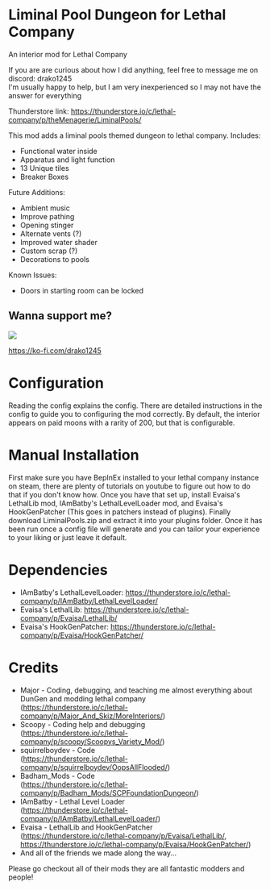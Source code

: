 # Liminal Pool Dungeon for Lethal Company
An interior mod for Lethal Company

If you are are curious about how I did anything, feel free to message me on discord: drako1245  
I'm usually happy to help, but I am very inexperienced so I may not have the answer for everything  

Thunderstore link: https://thunderstore.io/c/lethal-company/p/theMenagerie/LiminalPools/

This mod adds a liminal pools themed dungeon to lethal company.
Includes:
- Functional water inside
- Apparatus and light function
- 13 Unique tiles
- Breaker Boxes

Future Additions:
- Ambient music
- Improve pathing
- Opening stinger
- Alternate vents (?)
- Improved water shader
- Custom scrap (?)
- Decorations to pools

Known Issues:
- Doors in starting room can be locked

## Wanna support me?
![](https://i.imgur.com/Hlyjv6M.png)

https://ko-fi.com/drako1245

# Configuration
Reading the config explains the config. There are detailed instructions in the config to guide you to
configuring the mod correctly. By default, the interior appears on paid moons with a rarity of 200, but
that is configurable.  

# Manual Installation
First make sure you have BepInEx installed to your lethal company instance on steam, there
are plenty of tutorials on youtube to figure out how to do that if you don't know how. Once
you have that set up, install Evaisa's LethalLib mod, IAmBatby's LethalLevelLoader mod, and
Evaisa's HookGenPatcher (This goes in patchers instead of plugins). Finally download 
LiminalPools.zip and extract it into your plugins folder. Once it has been run once a config
file will generate and you can tailor your experience to your liking or just leave it default.

# Dependencies
- IAmBatby's LethalLevelLoader: https://thunderstore.io/c/lethal-company/p/IAmBatby/LethalLevelLoader/
- Evaisa's LethalLib: https://thunderstore.io/c/lethal-company/p/Evaisa/LethalLib/
- Evaisa's HookGenPatcher: https://thunderstore.io/c/lethal-company/p/Evaisa/HookGenPatcher/

# Credits
- Major - Coding, debugging, and teaching me almost everything about DunGen and modding lethal company  
  (https://thunderstore.io/c/lethal-company/p/Major_And_Skiz/MoreInteriors/)
- Scoopy - Coding help and debugging  
  (https://thunderstore.io/c/lethal-company/p/scoopy/Scoopys_Variety_Mod/)
- squirrelboydev - Code  
  (https://thunderstore.io/c/lethal-company/p/squirrelboydev/OopsAllFlooded/)
- Badham_Mods - Code  
  (https://thunderstore.io/c/lethal-company/p/Badham_Mods/SCPFoundationDungeon/)
- IAmBatby - Lethal Level Loader  
  (https://thunderstore.io/c/lethal-company/p/IAmBatby/LethalLevelLoader/)
- Evaisa - LethalLib and HookGenPatcher  
  (https://thunderstore.io/c/lethal-company/p/Evaisa/LethalLib/,  
  https://thunderstore.io/c/lethal-company/p/Evaisa/HookGenPatcher/)
- And all of the friends we made along the way...

Please go checkout all of their mods they are all fantastic modders and people!
